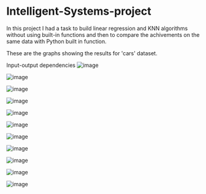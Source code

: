 # Intelligent-Systems-project

In this project I had a task to build linear regression and KNN algorithms without using built-in functions and then to compare the achivements on the same data with Python built in function.

These are the graphs showing the results for 'cars' dataset.

Input-output dependencies
![image](https://user-images.githubusercontent.com/127549833/224545684-7a862da2-6cb7-423f-8edc-5f9131f14b65.png)


![image](https://user-images.githubusercontent.com/127549833/224545720-e1c819b7-9c32-49e2-924d-9db24efdb406.png)

![image](https://user-images.githubusercontent.com/127549833/224545950-d992b2c9-f811-4dfc-b3e0-cb6387d6be74.png)

![image](https://user-images.githubusercontent.com/127549833/224545961-94093ce7-fbd3-4004-bd18-8c15fc15c0ef.png)

![image](https://user-images.githubusercontent.com/127549833/224545968-943d842a-7023-4fd4-b0e3-20f06e5e2f3b.png)

![image](https://user-images.githubusercontent.com/127549833/224545979-0b6a82d8-79e4-4629-a44c-902063e81559.png)

![image](https://user-images.githubusercontent.com/127549833/224546026-13ef8fbe-0dfe-4c0d-89fa-628bf4faf23a.png)

![image](https://user-images.githubusercontent.com/127549833/224546032-6565c1a4-139c-482d-9c2f-16ac4121daff.png)

![image](https://user-images.githubusercontent.com/127549833/224546050-ed36be7f-4868-49dc-9dc4-e16d61aed3f6.png)

![image](https://user-images.githubusercontent.com/127549833/224546070-d7b4f549-dfaf-4fe9-a7a7-02e54e651c61.png)

![image](https://user-images.githubusercontent.com/127549833/224546097-4c0ce3bf-7e20-41b1-8948-2627c0ec8382.png)




